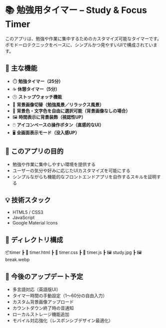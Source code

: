 # 📚 勉強用タイマー – Study & Focus Timer

このアプリは、勉強や作業に集中するためのカスタマイズ可能なタイマーです。
ポモドーロテクニックをベースに、シンプルかつ見やすいUIで構成されています。

## 🔧 主な機能

- ⏱️ **勉強タイマー（25分）**
- ☕ **休憩タイマー（5分）**
- 🕒 **ストップウォッチ機能**
- 🎨 **背景画像切替（勉強風景／リラックス風景）**
- 🎨 **背景色・文字色を自由に選択可能（背景画像なしの場合）**
- 🖼️ **時間表示に背景装飾（視認性UP）**
- 🖱️ **アイコンベースの操作ボタン（直感的なUI）**
- 🖥️ **全画面表示モード（没入感UP）**

## 🎯 このアプリの目的

- 勉強や作業に集中しやすい環境を提供する
- ユーザーの気分や好みに応じたUIカスタマイズを可能にする
- シンプルながらも機能的なフロントエンドアプリを自作するスキルを証明する

## 💡 技術スタック

- HTML5 / CSS3
- JavaScript
- Google Material Icons

## 📁 ディレクトリ構成

📦timer
┣ 📄 timer.html
┣ 📄 timer.css
┣ 📄 timer.js
┣ 🖼️ study.jpg
┣ 🖼️ break.webp


## 🚀 今後のアップデート予定

- 多言語対応（英語版UI）
- タイマー時間の手動設定（1〜60分の自由入力）
- カスタム背景画像アップロード
- カウントダウン終了時の音通知
- ローカルストレージ機能追加
- モバイル対応強化（レスポンシブデザイン最適化）
